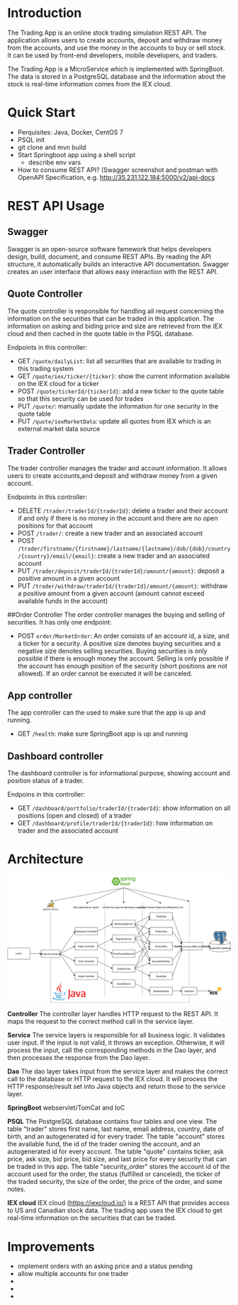 # Introduction
The Trading App is an online stock trading simulation REST API.
The application allows users to create accounts, deposit and withdraw money from the accounts, and use the money in 
the accounts to buy or sell stock.
It can be used by front-end developers, mobile developers, and traders.

The Trading App is a MicroService which is implemented with SpringBoot.
The data is stored in a PostgreSQL database and the information about the stock is real-time information comes from the 
IEX cloud.

# Quick Start
- Perquisites: Java, Docker, CentOS 7
- PSQL init
- git clone and mvn build
- Start Springboot app using a shell script
  - describe env vars
- How to consume REST API? (Swagger screenshot and postman with OpenAPI Specification, e.g. http://35.231.122.184:5000/v2/api-docs

# REST API Usage
## Swagger
Swagger is an open-source software famework that helps developers design, build, document, and consume REST APIs.
By reading the API structure, it automatically builds an interactive API documentation.
Swagger creates an user interface that allows easy interaction with the REST API.

## Quote Controller
The quote controller is responsible for handling all request concerning the information on the securities that can be 
traded in this application.
The information on asking and biding price and size are retrieved from the IEX cloud and then cached in the quote table
 in the PSQL database.

Endpoints in this controller:
- GET `/quote/dailyList`: list all securities that are available to trading in this trading system
- GET `/quote/iex/ticker/{ticker}`: show the current information available on the IEX cloud for a ticker
- POST `/quote/tickerId/{tickerId}`: add a new ticker to the quote table so that this security can be used for trades
- PUT `/quote/`: manually update the information for one security in the quote table
- PUT `/quote/iexMarketData`: update all quotes from IEX which is an external market data source
  
## Trader Controller
The trader controller manages the trader and account information. It allows users to create accounts,and deposit and 
withdraw money from a given account.

Endpoints in this controller:
- DELETE `/trader/traderId/{traderId}`: delete a trader and their account if and only if there is no money in the 
account and there are no open positions for that account
- POST `/trader/`: create a new trader and an associated account
- POST `/trader/firstname/{firstname}/lastname/{lastname}/dob/{dob}/country/{country}/email/{email}`: create a new 
trader and an associated account
- PUT `/trader/deposit/traderId/{traderId}/amount/{amount}`: deposit a positive amount in a given account
- PUT `/trader/withdraw/traderId/{traderId}/amount/{amount}`: withdraw a positive amount from a given account (amount
 cannot exceed available funds in the account)

##Order Controller
The order controller manages the buying and selling of securities. It has only one endpoint:
- POST `order/MarketOrder`: An order consists of an account id, a size, and a ticker for a security.
A positive size denotes buying securities and a negative size denotes selling securities. 
Buying securities is only possible if there is enough money the account. 
Selling is only possible if the account has enough position of the security (short positions are not allowed).
If an order cannot be executed it will be canceled.

## App controller
The app controller can the used to make sure that the app is up and running.
- GET `/health`: make sure SpringBoot app is up and running

## Dashboard controller
The dashboard controller is for informational purpose, showing account and position status of a trader.

Endpoins in this controller:
- GET `/dashboard/portfolio/traderId/{traderId}`: show information on all positions (open and closed) of a trader
- GET `/dashboard/profile/traderId/{traderId}`: how information on trader and the associated account

# Architecture

![Architecture](https://github.com/MiriamEA/trading_app/blob/master/assets/TradingApp.svg)

**Controller**
The controller layer handles HTTP request to the REST API.
It maps the request to the correct method call in the service layer.

**Service**
The service layers is responsible for all business logic. It validates user input.
If the input is not valid, it throws an exception.
Otherwise, it will process the input, call the corresponding methods in the Dao layer, and then processes the response 
from the Dao layer. 

**Dao**
The dao layer takes input from the service layer and makes the correct call to the database or HTTP request to the IEX 
cloud.
It will process the HTTP response/result set into Java objects and return those to the service layer.

**SpringBoot** webservlet/TomCat and IoC

**PSQL**
The PostgreSQL database contains four tables and one view.
The table "trader" stores first name, last name, email address, country, date of birth, and an autogenerated id for 
every trader.
The table "account" stores the available fund, the id of the trader owning the account, and an autogenerated id for 
every account.
The table "quote" contains ticker, ask price, ask size, bid price, bid size, and last price for every security that 
can be traded in this app.
The table "security_order" stores the account id of the account used for the order, the status (fulfilled or 
canceled), the ticker of the traded security, the size of the order, the price of the order, and some notes.

**IEX cloud**
IEX cloud (https://iexcloud.io/) is a REST API that provides access to US and Canadian stock data.
The trading app uses the IEX cloud to get real-time information on the securities that can be traded.

# Improvements
- implement orders with an asking price and a status pending
- allow multiple accounts for one trader
-
-
-